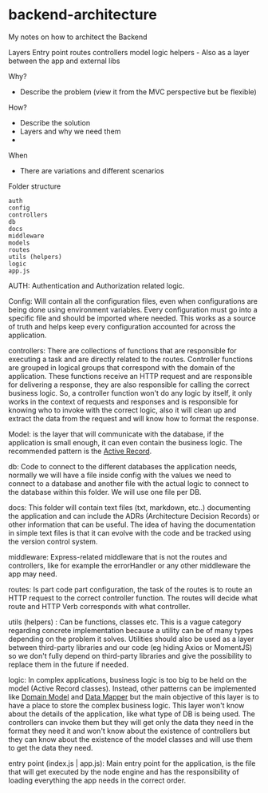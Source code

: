# backend-architecture
My notes on how to architect the Backend



Layers
Entry point
routes
controllers
model
logic
helpers - Also as a layer between the app and external libs

Why?
- Describe the problem (view it from the MVC perspective but be flexible)

How?
- Describe the solution
- Layers and why we need them
- 

When
- There are variations and different scenarios


Folder structure

```
auth
config
controllers
db
docs
middleware
models
routes
utils (helpers)
logic
app.js

```


AUTH: 
Authentication and Authorization related logic.

Config:
Will contain all the configuration files, even when configurations are being done using environment variables. Every configuration must go into a specific file and should be imported where needed. This works as a source of truth and helps keep every configuration accounted for across the application.

controllers:
There are collections of functions that are responsible for executing a task and are directly related to the routes. Controller functions are grouped in logical groups that correspond with the domain of the application. These functions receive an HTTP request and are responsible for delivering a response, they are also responsible for calling the correct business logic. So, a controller function won't do any logic by itself, it only works in the context of requests and responses and is responsible for knowing who to invoke with the correct logic, also it will clean up and extract the data from the request and will know how to format the response.

Model:
is the layer that will communicate with the database, if the application is small enough, it can even contain the business logic. The recommended pattern is the [Active Record](https://www.martinfowler.com/eaaCatalog/activeRecord.html).


db: Code to connect to the different databases the application needs, normally we will have a file inside config with the values we need to connect to a database and another file with the actual logic to connect to the database within this folder.
We will use one file per DB.

docs: This folder will contain text files (txt, markdown, etc..) documenting the application and can include the ADRs (Architecture Decision Records) or other information that can be useful. The idea of having the documentation in simple text files is that it can evolve with the code and be tracked using the version control system.

middleware: Express-related middleware that is not the routes and controllers, like for example the errorHandler or any other middleware the app may need.

routes: Is part code part configuration, the task of the routes is to route an HTTP request to the correct controller function. The routes will decide what route and HTTP Verb corresponds with what controller.


utils (helpers) : Can be functions, classes etc. This is a vague category regarding concrete implementation because a utility can be of many types depending on the problem it solves. Utilities should also be used as a layer between third-party libraries and our code (eg hiding Axios or MomentJS) so we don't fully depend on third-party libraries and give the possibility to replace them in the future if needed.

logic: In complex applications, business logic is too big to be held on the model (Active Record classes). Instead, other patterns can be implemented like [Domain Model](https://martinfowler.com/eaaCatalog/domainModel.html) and [Data Mapper](https://martinfowler.com/eaaCatalog/dataMapper.html) but the main objective of this layer is to have a place to store the complex business logic. This layer won't know about the details of the application, like what type of DB is being used. The controllers can invoke them but they will get only the data they need in the format they need it and won't know about the existence of controllers but they can know about the existence of the model classes and will use them to get the data they need.


entry point (index.js | app.js): Main entry point for the application, is the file that will get executed by the node engine and has the responsibility of loading everything the app needs in the correct order.

